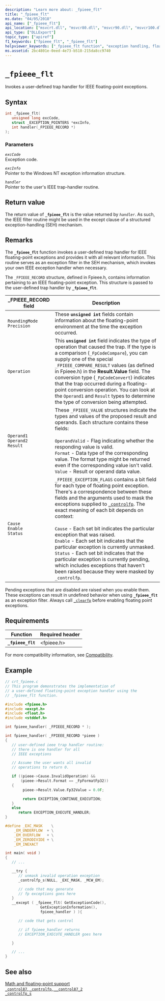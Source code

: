```yaml
---
description: "Learn more about: _fpieee_flt"
title: "_fpieee_flt"
ms.date: "04/05/2018"
api_name: ["_fpieee_flt"]
api_location: ["msvcrt.dll", "msvcr80.dll", "msvcr90.dll", "msvcr100.dll", "msvcr100_clr0400.dll", "msvcr110.dll", "msvcr110_clr0400.dll", "msvcr120.dll", "msvcr120_clr0400.dll", "ucrtbase.dll", "api-ms-win-crt-runtime-l1-1-0.dll"]
api_type: ["DLLExport"]
topic_type: ["apiref"]
f1_keywords: ["fpieee_flt", "_fpieee_flt"]
helpviewer_keywords: ["_fpieee_flt function", "exception handling, floating-point", "floating-point exception handling", "fpieee_flt function"]
ms.assetid: 2bc4801e-0eed-4e73-b518-215da8cc9740
---
```

# `_fpieee_flt`

Invokes a user-defined trap handler for IEEE floating-point exceptions.

## Syntax

```C
int _fpieee_flt(
   unsigned long excCode,
   struct _EXCEPTION_POINTERS *excInfo,
   int handler(_FPIEEE_RECORD *)
);
```

### Parameters

*`excCode`*\
Exception code.

*`excInfo`*\
Pointer to the Windows NT exception information structure.

*`handler`*\
Pointer to the user's IEEE trap-handler routine.

## Return value

The return value of **`_fpieee_flt`** is the value returned by *`handler`*. As such, the IEEE filter routine might be used in the except clause of a structured exception-handling (SEH) mechanism.

## Remarks

The **`_fpieee_flt`** function invokes a user-defined trap handler for IEEE floating-point exceptions and provides it with all relevant information. This routine serves as an exception filter in the SEH mechanism, which invokes your own IEEE exception handler when necessary.

The `_FPIEEE_RECORD` structure, defined in Fpieee.h, contains information pertaining to an IEEE floating-point exception. This structure is passed to the user-defined trap handler by **`_fpieee_flt`**.

|_FPIEEE_RECORD field|Description|
|----------------------------|-----------------|
|`RoundingMode`<br/>`Precision`|These **`unsigned int`** fields contain information about the floating-point environment at the time the exception occurred.|
|`Operation`|This **`unsigned int`** field indicates the type of operation that caused the trap. If the type is a comparison (`_FpCodeCompare`), you can supply one of the special `_FPIEEE_COMPARE_RESULT` values (as defined in Fpieee.h) in the **Result.Value** field. The conversion type (`_FpCodeConvert`) indicates that the trap occurred during a floating-point conversion operation. You can look at the `Operand1` and `Result` types to determine the type of conversion being attempted.|
|`Operand1`<br/>`Operand2`<br/>`Result`|These `_FPIEEE_VALUE` structures indicate the types and values of the proposed result and operands. Each structure contains these fields:<br /><br /> `OperandValid` - Flag indicating whether the responding value is valid.<br />`Format` - Data type of the corresponding value. The format type might be returned even if the corresponding value isn't valid.<br />`Value` - Result or operand data value.|
|`Cause`<br/>`Enable`<br/>`Status`|`_FPIEEE_EXCEPTION_FLAGS` contains a bit field for each type of floating point exception. There's a correspondence between these fields and the arguments used to mask the exceptions supplied to [`_controlfp`](control87-controlfp-control87-2.md). The exact meaning of each bit depends on context:<br /><br /> `Cause` - Each set bit indicates the particular exception that was raised.<br />`Enable` - Each set bit indicates that the particular exception is currently unmasked.<br />`Status` - Each set bit indicates that the particular exception is currently pending, which includes exceptions that haven't been raised because they were masked by `_controlfp`.|

Pending exceptions that are disabled are raised when you enable them. These exceptions can result in undefined behavior when using **`_fpieee_flt`** as an exception filter. Always call [`_clearfp`](clear87-clearfp.md) before enabling floating point exceptions.

## Requirements

|Function|Required header|
|--------------|---------------------|
|**`_fpieee_flt`**|\<fpieee.h>|

For more compatibility information, see [Compatibility](../compatibility.md).

## Example

```C
// crt_fpieee.c
// This program demonstrates the implementation of
// a user-defined floating-point exception handler using the
// _fpieee_flt function.

#include <fpieee.h>
#include <excpt.h>
#include <float.h>
#include <stddef.h>

int fpieee_handler( _FPIEEE_RECORD * );

int fpieee_handler( _FPIEEE_RECORD *pieee )
{
   // user-defined ieee trap handler routine:
   // there is one handler for all
   // IEEE exceptions

   // Assume the user wants all invalid
   // operations to return 0.

   if ((pieee->Cause.InvalidOperation) &&
       (pieee->Result.Format == _FpFormatFp32))
   {
        pieee->Result.Value.Fp32Value = 0.0F;

        return EXCEPTION_CONTINUE_EXECUTION;
   }
   else
      return EXCEPTION_EXECUTE_HANDLER;
}

#define _EXC_MASK    \
    _EM_UNDERFLOW  + \
    _EM_OVERFLOW   + \
    _EM_ZERODIVIDE + \
    _EM_INEXACT

int main( void )
{
   // ...

   __try {
      // unmask invalid operation exception
      _controlfp_s(NULL, _EXC_MASK, _MCW_EM);

      // code that may generate
      // fp exceptions goes here
   }
   __except ( _fpieee_flt( GetExceptionCode(),
                GetExceptionInformation(),
                fpieee_handler ) ){

      // code that gets control

      // if fpieee_handler returns
      // EXCEPTION_EXECUTE_HANDLER goes here

   }

   // ...
}
```

## See also

[Math and floating-point support](../floating-point-support.md)\
[`_control87`, `_controlfp`, `__control87_2`](control87-controlfp-control87-2.md)\
[`_controlfp_s`](controlfp-s.md)
